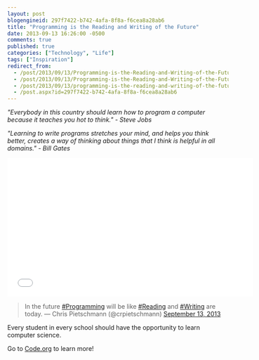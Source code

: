 ```yaml
---
layout: post
blogengineid: 297f7422-b742-4afa-8f8a-f6cea8a28ab6
title: "Programming is the Reading and Writing of the Future"
date: 2013-09-13 16:26:00 -0500
comments: true
published: true
categories: ["Technology", "Life"]
tags: ["Inspiration"]
redirect_from: 
  - /post/2013/09/13/Programming-is-the-Reading-and-Writing-of-the-Future.aspx
  - /post/2013/09/13/Programming-is-the-Reading-and-Writing-of-the-Future
  - /post/2013/09/13/programming-is-the-reading-and-writing-of-the-future
  - /post.aspx?id=297f7422-b742-4afa-8f8a-f6cea8a28ab6
---
```

<!-- more -->

*"Everybody in this country should learn how to program a computer because it teaches you hot to think." - Steve Jobs*

*"Learning to write programs stretches your mind, and helps you think better, creates a way of thinking about things that I think is helpful in all domains." - Bill Gates*

<iframe src="//www.youtube.com/embed/dU1xS07N-FA" frameborder="0" width="560" height="315"></iframe>

 
<blockquote class="twitter-tweet">

In the future <a href="https://twitter.com/search?q=%23Programming&amp;src=hash">#Programming</a> will be like <a href="https://twitter.com/search?q=%23Reading&amp;src=hash">#Reading</a> and <a href="https://twitter.com/search?q=%23Writing&amp;src=hash">#Writing</a> are today.
&mdash; Chris Pietschmann (@crpietschmann) <a href="https://twitter.com/crpietschmann/statuses/378625057821425665">September 13, 2013</a></blockquote>

Every student in every school should have the opportunity to learn computer science.

Go to <a href="http://code.org">Code.org</a> to learn more!
